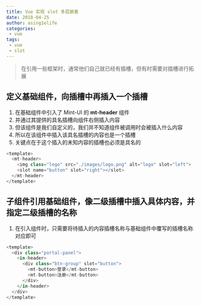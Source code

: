 ```yaml
---
title: Vue 实现 slot 多层嵌套
date: 2018-04-25
author: asing1elife
categories:
 - vue
tags:
 - vue
 - slot
---
```

> 在引用一些框架时，通常他们自己就已经有插槽，但有时需要对插槽进行拓展  

## 定义基础组件，向插槽中再插入一个插槽
1. 在基础组件中引入了 Mint-UI 的 **mt-header** 组件
2. 并通过其提供的具名插槽向组件右侧插入内容
3. 但该组件是我们自定义的，我们并不知道组件被调用时会被插入什么内容
4. 所以在该组件中插入该具名插槽的内容也是一个插槽
5. 关键点在于这个插入的未知内容的插槽也必须是具名的

```javascript
<template>
  <mt-header>
    <img class="logo" src="./images/logo.png" alt="logo" slot="left">
    <slot name="button" slot="right"></slot>
  </mt-header>
</template>
```

## 子组件引用基础组件，像二级插槽中插入具体内容，并指定二级插槽的名称
1. 在引入组件时，只需要将待插入的内容插槽名称与基础组件中覆写的插槽名称对应即可

```javascript
<template>
  <div class="portal-panel">
    <in-header>
      <div class="btn-group" slot="button">
        <mt-button>登录</mt-button>
        <mt-button>注册</mt-button>
      </div>
    </in-header>
  </div>
</template>
```
